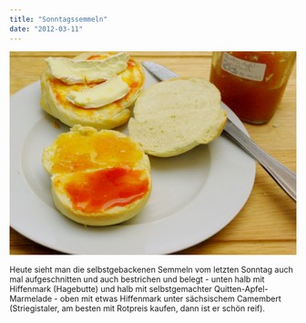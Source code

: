 ```yaml
---
title: "Sonntagssemmeln"
date: "2012-03-11"
---
```


[![](images/imgp8685.jpg "Sonntagssemmel")](http://apfeleimer.wordpress.com/2012/03/11/sonntagssemmeln/imgp8685/)

Heute sieht man die selbstgebackenen Semmeln vom letzten Sonntag auch mal aufgeschnitten und auch bestrichen und belegt - unten halb mit Hiffenmark (Hagebutte) und halb mit selbstgemachter Quitten-Apfel-Marmelade - oben mit etwas Hiffenmark unter sächsischem Camembert (Striegistaler, am besten mit Rotpreis kaufen, dann ist er schön reif).
